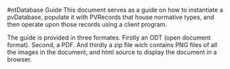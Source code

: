 #ntDatabase Guide
This document serves as a guide on how to instantiate a pvDatabase, populate
it with PVRecords that house normative types, and then operate upon those records
using a client program.

The guide is provided in three formates. Firstly an ODT (open document format). 
Second, a PDF. And thirdly a zip file wich contains PNG files of all the images 
in the document, and html source to display the document in a browser.
